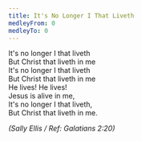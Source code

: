 ```yaml
---
title: It's No Longer I That Liveth
medleyFrom: 0
medleyTo: 0
---
```


It's no longer I that liveth  
But Christ that liveth in me  
It's no longer I that liveth  
But Christ that liveth in me  
He lives! He lives!  
Jesus is alive in me,  
It's no longer I that liveth,  
But Christ that liveth in me.

_(Sally Ellis / Ref: Galatians 2:20)_
